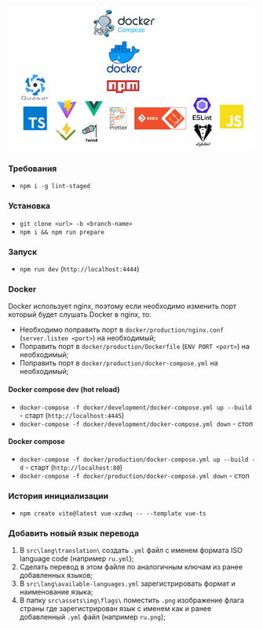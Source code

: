 <p align="center">
  <img src="git-assets/preview.png">
</p>

### Требования

- `npm i -g lint-staged`

### Установка

- `git clone <url> -b <branch-name>`
- `npm i && npm run prepare`

### Запуск

- `npm run dev` (`http://localhost:4444`)

### Docker

Docker использует nginx, поэтому если необходимо изменить порт который будет слушать Docker в nginx, то:

- Необходимо поправить порт в `docker/production/nginx.conf` (`server.listen <port>`) на необходимый;
- Поправить порт в `docker/production/Dockerfile` (`ENV PORT <port>`) на необходимый;
- Поправить порт в `docker/production/docker-compose.yml` на необходимый;

#### Docker compose dev (hot reload)

- `docker-compose -f docker/development/docker-compose.yml up --build` - старт (`http://localhost:4445`)
- `docker-compose -f docker/development/docker-compose.yml down` - стоп

#### Docker compose

- `docker-compose -f docker/production/docker-compose.yml up --build -d` - старт (`http://localhost:80`)
- `docker-compose -f docker/production/docker-compose.yml down` - стоп

### История инициализации

- `npm create vite@latest vue-xzdwq -- --template vue-ts`

### Добавить новый язык перевода

1. В `src\lang\translation\` создать `.yml` файл с именем формата ISO language code (например `ru.yml`);
2. Сделать перевод в этом файле по аналогичным ключам из ранее добавленных языков;
3. В `src\lang\available-languages.yml` зарегистрировать формат и наименование языка;
4. В папку `src\assets\img\flags\` поместить `.png` изображение флага страны где зарегистрирован язык с именем как и
   ранее добавленный `.yml` файл (например `ru.png`);
